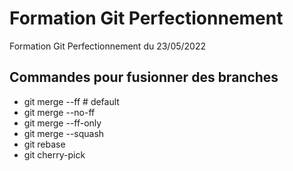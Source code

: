 # Formation Git Perfectionnement

Formation Git Perfectionnement du 23/05/2022

## Commandes pour fusionner des branches

* git merge --ff # default
* git merge --no-ff
* git merge --ff-only
* git merge --squash
* git rebase
* git cherry-pick
